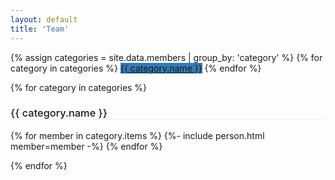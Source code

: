 ```yaml
---
layout: default
title: 'Team'
---
```



<style>
    .btn-info {
        background-color: #337ab7;
        border-color: #2e6da4;
    }
    .category-header {
        border-bottom: 1px solid #eee;
        font-weight: 500;
    }
    .up-icon {
        float: right;
        color: #337ab7;
    }
</style>

<div class="py-2">
{% assign categories = site.data.members | group_by: 'category' %}
{% for category in categories %}
<a class="btn btn-info m-1" href="#{{ category.name }}" role="button">{{ category.name }}</a>
{% endfor %}
</div>

{% for category in categories %}

<div id="categories">
<h3 id="{{category.name}}" class="pt-3 pb-2 category-header">{{ category.name }}
<a href="#" class="up-icon"><i class="fas fa-chevron-circle-up"></i></a></h3>
</div>

<div class="row p-2">
    {% for member in category.items %}
    {%- include person.html member=member -%}
    {% endfor %}
</div>

{% endfor %}

